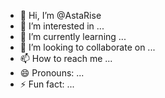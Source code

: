 - 👋 Hi, I’m @AstaRise
- 👀 I’m interested in ...
- 🌱 I’m currently learning ...
- 💞️ I’m looking to collaborate on ...
- 📫 How to reach me ...
- 😄 Pronouns: ...
- ⚡ Fun fact: ...

<!---
AstaRise/AstaRise is a ✨ special ✨ repository because its `README.md` (this file) appears on your GitHub profile.
You can click the Preview link to take a look at your changes.
--->
